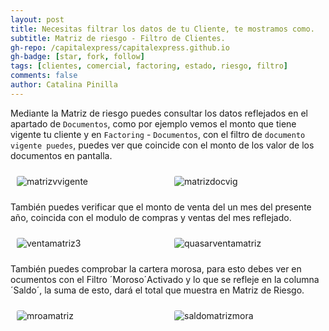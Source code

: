 ```yaml
---
layout: post
title: Necesitas filtrar los datos de tu Cliente, te mostramos como.
subtitle: Matriz de riesgo - Filtro de Clientes.
gh-repo: /capitalexpress/capitalexpress.github.io
gh-badge: [star, fork, follow]
tags: [clientes, comercial, factoring, estado, riesgo, filtro]
comments: false
author: Catalina Pinilla
---
```


Mediante la Matriz de riesgo puedes consultar los datos reflejados   en el apartado de `Documentos`, como por ejemplo  vemos el monto que tiene vigente tu cliente y en `Factoring` - `Documentos`, con el filtro de `documento vigente puedes`, puedes  ver que coincide con el monto de los valor de los documentos en pantalla.

  <style>
    .container {
      display: flex; 
      align-items: center;
    }
    .image-container {
      flex: 1;
      margin: 10px;
      max-width: 50%;
      
    }
    .image-container img {
      height: auto;
      display: block;
      margin: 0 auto;
      border-radius: 3px;
    }
  </style>

  <div class="container">
    <div class="image-container">
      <img src="https://cdn.capitalexpress.cl/img/matrizvvigente.png" alt="matrizvvigente">
    </div>
    <div class="image-container">
      <img src="https://cdn.capitalexpress.cl/img/matrizdocvig.png" alt="matrizdocvig">
    </div>
  </div>

También puedes verificar que el monto de venta del un mes del presente año, coincida con el modulo de compras y ventas del mes reflejado. 

 <style>
    .container {
      display: flex; 
      align-items: center;
    }
    .image-container {
      flex: 1;
      margin: 10px;
      max-width: 50%;
      
    }
    .image-container img {
      height: auto;
      display: block;
      margin: 0 auto;
      border-radius: 3px;
    }
  </style>

  <div class="container">
    <div class="image-container">
      <img src="https://cdn.capitalexpress.cl/img/ventamatriz3.png" alt="ventamatriz3">
    </div>
    <div class="image-container">
      <img src="https://cdn.capitalexpress.cl/img/quasarventamatriz.png" alt="quasarventamatriz">
    </div>
  </div>

  También puedes comprobar la cartera morosa, para esto debes ver en ocumentos con el Filtro ´Moroso´Activado y lo que se refleje en la columna ´Saldo´, la suma de esto, dará el total que muestra en Matriz de Riesgo.

   <style>
    .container {
      display: flex; 
      align-items: center;
    }
    .image-container {
      flex: 1;
      margin: 10px;
      max-width: 50%;
      
    }
    .image-container img {
      height: auto;
      display: block;
      margin: 0 auto;
      border-radius: 3px;
    }
  </style>

  <div class="container">
    <div class="image-container">
      <img src="https://cdn.capitalexpress.cl/img/mroamatriz.png" alt="mroamatriz">
    </div>
    <div class="image-container">
      <img src="https://cdn.capitalexpress.cl/img/saldomatrizmora.png" alt="saldomatrizmora">
    </div>
  </div>